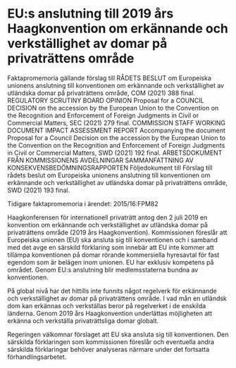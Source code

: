 # EU:s anslutning till 2019 års Haagkonvention om erkännande och verkställighet av domar på privaträttens område

Faktapromemoria gällande förslag till RÅDETS BESLUT om Europeiska unionens anslutning till konventionen om erkännande och verkställighet av utländska domar på privaträttens område, COM (2021\) 388 final. REGULATORY SCRUTINY BOARD OPINION Proposal for a COUNCIL DECISION on the accession by the European Union to the Convention on the Recognition and Enforcement of Foreign Judgments in Civil or Commercial Matters, SEC (2021\) 279 final. COMMISSION STAFF WORKING DOCUMENT IMPACT ASSESSMENT REPORT Accompanying the document Proposal for a Council Decision on the accession by the European Union to the Convention on the Recognition and Enforcement of Foreign Judgments in Civil or Commercial Matters, SWD (2021\) 192 final. ARBETSDOKUMENT FRÅN KOMMISSIONENS AVDELNINGAR SAMMANFATTNING AV KONSEKVENSBEDÖMNINGSRAPPORTEN Följedokument till Förslag till rådets beslut om Europeiska unionens anslutning till konventionen om erkännande och verkställighet av utländska domar på privaträttens område, SWD (2021\) 193 final.

Tidigare faktapromemoria i ärendet: 2015/16:FPM82

Haagkonferensen för internationell privaträtt antog den 2 juli 2019 en konvention om erkännande och verkställighet av utländska domar på privaträttens område (2019 års Haagkonvention). Kommissionen föreslår att Europeiska unionen (EU) ska ansluta sig till konventionen och i samband med det avge en särskild förklaring som innebär att EU inte kommer att tillämpa konventionen på domar rörande kommersiella hyresavtal för fast egendom som är belägen inom unionen. EU har exklusiv kompetens på området. Genom EU:s anslutning blir medlemsstaterna bundna av konventionen.

På global nivå har det hittills inte funnits något regelverk för erkännande och verkställighet av domar på privaträttens område. I vad mån en utländsk dom kan erkännas och verkställas beror på regelverket i de enskilda länderna. Genom 2019 års Haagkonvention underlättas möjligheten att erkänna och verkställa privaträttsliga domar globalt.

Regeringen välkomnar förslaget att EU ska ansluta sig till konventionen. Den särskilda förklaringen som kommissionen föreslår och eventuella andra särskilda förklaringar behöver analyseras närmare under det fortsatta förhandlingsarbetet.
